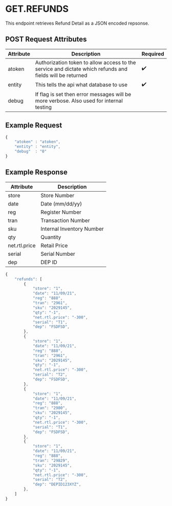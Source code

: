 # GET.REFUNDS

<PageHeader />
This endpoint retrieves Refund Detail as a JSON encoded repsonse.

## POST Request Attributes

| Attribute | Description                                                                                                                                                           | Required           |
| --------- | --------------------------------------------------------------------------------------------------------------------------------------------------------------------- | ------------------ |
| atoken    | Authorization token to allow access to the service and dictate which refunds and fields will be returned                                                            | :heavy_check_mark: |
| entity    | This tells the api what database to use                                                                                                                               | :heavy_check_mark: |
| debug     | If flag is set then error messages will be more verbose. Also used for internal testing                                                                               |                    |

## Example Request

```javascript
{
    "atoken" : "atoken",
    "entity" : "entity",
    "debug"  : "0"
}
```

## Example Response

| Attribute     | Description                                                    |
| ------------- | -------------------------------------------------------------- |
| store         | Store Number                                                   |
| date          | Date  (mm/dd/yy)                                               |
| reg           | Register Number                                                |
| tran          | Transaction Number                                             |
| sku           | Internal Inventory Number                                      |
| qty           | Quantity                                                       |
| net.rtl.price | Retail Price                                                   |
| serial        | Serial Number                                                  |
| dep           | DEP ID                                                         |

```Javascript
{
    "refunds": [
        {
            "store": "1",
            "date": "11/09/21",
            "reg": "888",
            "tran": "2961",
            "sku": "2029145",
            "qty": "-1",
            "net.rtl.price": "-300",
            "serial": "T1",
            "dep": "FSDFSD",
        },
        {
            "store": "1",
            "date": "11/09/21",
            "reg": "888",
            "tran": "2961",
            "sku": "2029145",
            "qty": "-1",
            "net.rtl.price": "-300",
            "serial": "T2",
            "dep": "FSDFSD",
        },
        {
            "store": "1",
            "date": "11/09/21",
            "reg": "888",
            "tran": "2980",
            "sku": "2029145",
            "qty": "-1",
            "net.rtl.price": "-300",
            "serial": "T1",
            "dep": "FSDFSD",
        },
        {
            "store": "1",
            "date": "11/09/21",
            "reg": "888",
            "tran": "29829",
            "sku": "2029145",
            "qty": "-1",
            "net.rtl.price": "-300",
            "serial": "T2",
            "dep": "DEPID123XYZ",
        },
    ]
}
```
<PageFooter />
